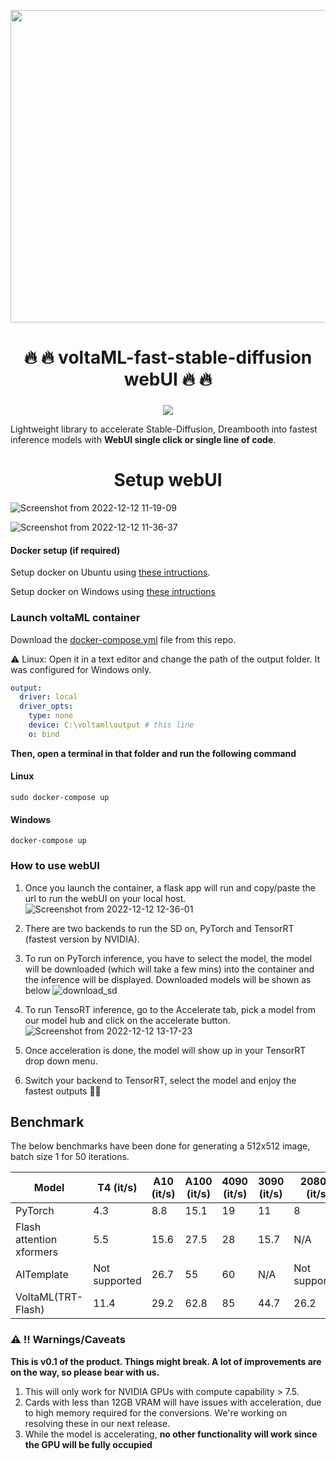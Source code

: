 <p align="center">
  <img width="1000" height="500" src="https://user-images.githubusercontent.com/107309002/207094372-9aacc79e-7731-41ea-8d77-29d5ce75167f.png">
</p>

<h1 align="center">🔥 🔥 voltaML-fast-stable-diffusion webUI 🔥 🔥 </h1>

###

<div align="center">
<a href="https://discord.gg/pY5SVyHmWm"> <img src="https://dcbadge.vercel.app/api/server/pY5SVyHmWm" /> </a> 
</div>

Lightweight library to accelerate Stable-Diffusion, Dreambooth into fastest inference models with **WebUI single click or single line of code**.

<h1 align="center"> Setup webUI </h3>

![Screenshot from 2022-12-12 11-19-09](https://user-images.githubusercontent.com/107309002/206970939-f827f7b9-6966-41c1-a2aa-3ed18e73d399.png)

![Screenshot from 2022-12-12 11-36-37](https://user-images.githubusercontent.com/107309002/206972269-1223c567-3df8-41c5-a7b3-f31e544b98aa.png)

#### Docker setup (if required)

Setup docker on Ubuntu using [these intructions](https://docs.docker.com/engine/install/ubuntu/).

Setup docker on Windows using [these intructions](https://docs.docker.com/desktop/install/windows-install/)

### Launch voltaML container

Download the [docker-compose.yml](https://raw.githubusercontent.com/VoltaML/voltaML-fast-stable-diffusion/Docker-next/docker-compose.yml) file from this repo.

⚠️ Linux: Open it in a text editor and change the path of the output folder. It was configured for Windows only.

```yaml
output:
  driver: local
  driver_opts:
    type: none
    device: C:\voltaml\output # this line
    o: bind
```

**Then, open a terminal in that folder and run the following command**

#### Linux

```
sudo docker-compose up
```

#### Windows

```
docker-compose up
```

### How to use webUI

1.  Once you launch the container, a flask app will run and copy/paste the url to run the webUI on your local host.
    ![Screenshot from 2022-12-12 12-36-01](https://user-images.githubusercontent.com/107309002/206982082-ee498781-9e6d-4b80-a652-2e4e29a2835e.png)

2.  There are two backends to run the SD on, PyTorch and TensorRT (fastest version by NVIDIA).
3.  To run on PyTorch inference, you have to select the model, the model will be downloaded (which will take a few mins) into the container and the inference will be displayed. Downloaded models will be shown as below
    ![download_sd](https://user-images.githubusercontent.com/107309002/206983689-5f40f446-426b-45b7-88fa-db224099dd8e.png)
4.  To run TensoRT inference, go to the Accelerate tab, pick a model from our model hub and click on the accelerate button. <br/>
    ![Screenshot from 2022-12-12 13-17-23](https://user-images.githubusercontent.com/107309002/206989892-6f04dbdf-312b-41b3-bb69-684610659fae.png)
5.  Once acceleration is done, the model will show up in your TensorRT drop down menu.
6.  Switch your backend to TensorRT, select the model and enjoy the fastest outputs 🚀🚀

## Benchmark

The below benchmarks have been done for generating a 512x512 image, batch size 1 for 50 iterations.

| Model                    | T4 (it/s)     | A10 (it/s) | A100 (it/s) | 4090 (it/s) | 3090 (it/s) | 2080Ti (it/s) |
| ------------------------ | ------------- | ---------- | ----------- | ----------- | ----------- | ------------- |
| PyTorch                  | 4.3           | 8.8        | 15.1        | 19          | 11          | 8             |
| Flash attention xformers | 5.5           | 15.6       | 27.5        | 28          | 15.7        | N/A           |
| AITemplate               | Not supported | 26.7       | 55          | 60          | N/A         | Not supported |
| VoltaML(TRT-Flash)       | 11.4          | 29.2       | 62.8        | 85          | 44.7        | 26.2          |

### ⚠️ ‼️ Warnings/Caveats

**This is v0.1 of the product. Things might break. A lot of improvements are on the way, so please bear with us.**

1. This will only work for NVIDIA GPUs with compute capability > 7.5.
2. Cards with less than 12GB VRAM will have issues with acceleration, due to high memory required for the conversions. We're working on resolving these in our next release.
3. While the model is accelerating, **no other functionality will work since the GPU will be fully occupied**
